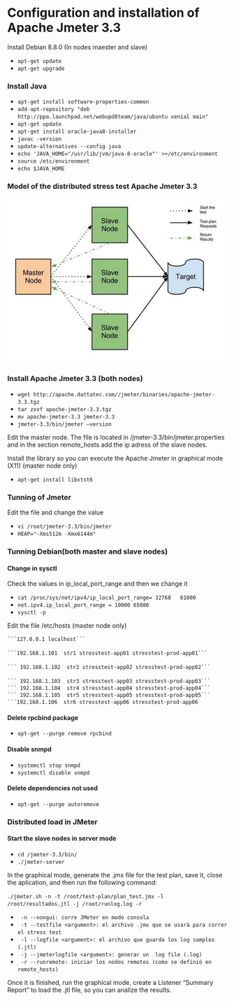 <h1>Configuration and installation of Apache Jmeter 3.3</h1>

Install Debian 8.8.0 (In nodes maester and slave)

- ```apt-get update```
- ```apt-get upgrade```

<h3>Install Java</h3>

- ```apt-get install software-properties-common```
- ```add-apt-repository "deb http://ppa.launchpad.net/webupd8team/java/ubuntu xenial main"```
- ```apt-get update```
- ```apt-get install oracle-java8-installer```
- ```javac -version```
- ```update-alternatives --config java```
- ```echo 'JAVA_HOME="/usr/lib/jvm/java-8-oracle"' >>/etc/environment```
- ```source /etc/environment```
- ```echo $JAVA_HOME```

<h3>Model of the distributed stress test Apache Jmeter 3.3</h3>

![](https://github.com/mmalnati/apache-jmeter/blob/master/jmeter.jpeg)

<h3>Install Apache Jmeter 3.3 (both nodes)</h3>

- ```wget http://apache.dattatec.com//jmeter/binaries/apache-jmeter-3.3.tgz```
- ```tar zxvf apache-jmeter-3.3.tgz```
- ```mv apache-jmeter-3.3 jmeter-3.3```
- ```jmeter-3.3/bin/jmeter –version```

Edit the master node. The file is located in /jmeter-3.3/bin/jmeter.properties and in the section remote_hosts add the ip adress of the slave nodes.

Install the library so you can execute the Apache Jmeter in graphical mode (X11) (master node only)
- ```apt-get install libxtst6 ```

<h3>Tunning of Jmeter</h3>

Edit the file and change the value
- ```vi /root/jmeter-3.3/bin/jmeter```
- ```HEAP="-Xms512m -Xmx6144m"```

<h3>Tunning Debian(both master and slave nodes)</h3>
<h4>Change in sysctl</h4>

Check the values in ip_local_port_range and then we change it

- ```cat /proc/sys/net/ipv4/ip_local_port_range= 32768   61000```
- ```net.ipv4.ip_local_port_range = 10000 65000```
- ```sysctl -p```

Edit the file /etc/hosts (master node only)

```
```127.0.0.1 localhost```

```192.168.1.101  str1 stresstest-app01 stresstest-prod-app01```

``` 192.168.1.102  str2 stresstest-app02 stresstest-prod-app02```

``` 192.168.1.103  str3 stresstest-app03 stresstest-prod-app03```
``` 192.168.1.104  str4 stresstest-app04 stresstest-prod-app04```
``` 192.168.1.105  str5 stresstest-app05 stresstest-prod-app05```
```192.168.1.106  str6 stresstest-app06 stresstest-prod-app06
```

<h4>Delete rpcbind package</h4>

- ```apt-get --purge remove rpcbind```

<h4>Disable snmpd</h4>

- ```systemctl stop snmpd```
- ```systemctl disable snmpd```

<h4>Delete dependencies not used</h4>

- ```apt-get --purge autoremove```
<h3>Distributed load in JMeter</h3>

<h4>Start the slave nodes in server mode</h4>

- ```cd /jmeter-3.3/bin/```
- ```./jmeter-server```

In the graphical mode, generate the .jmx file for the test plan, save it, close the aplication, and then run the following command:

 ```./jmeter.sh -n -t /root/test-plan/plan_test.jmx -l /root/resultados.jtl -j /root/runlog.log -r```
- ``` -n --nongui: corre JMeter en modo consola```
- ``` -t --testfile <argument>: el archivo .jmx que se usará para correr el stress test```
- ``` -l --logfile <argument>: el archivo que guarda los log samples (.jtl)```
- ``` -j --jmeterlogfile <argument>: generar un  log file (.log)```
- ``` -r --runremote: iniciar los nodos remotos (como se definió en remote_hosts)```

Once it is finished, run the graphical mode, create a Listener “Summary Report” to load the .jtl file, so you can analize the results.
